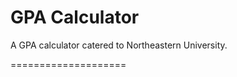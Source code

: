 GPA Calculator
====================

A GPA calculator catered to Northeastern University.

====================


